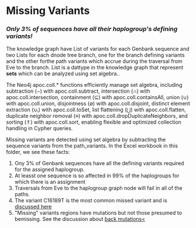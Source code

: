 
# Missing Variants   
<h3><strong><em>Only 3% of sequences have all their haplogroup's defining variants!</em></strong></h3>

 
The knowledge graph have List of variants for each Genbank sequence and two Lists for each dnode tree branch, one for the branch defining variants and the other forthe path variants which accrue during the traversal from Eve to the branch. List is a dattype in the knowledge graph that represent <b>sets</b> which can be analyzed using set algebra..

The Neo4j apoc.coll.* functions efficiently manage set algebra, including subtraction (−) with apoc.coll.subtract, intersection (∩) with apoc.coll.intersection, containment (⊆) with apoc.coll.containsAll, union (∪) with apoc.coll.union, disjointness (∅) with apoc.coll.disjoint, distinct element extraction (∪ᵢ) with apoc.coll.toSet, list flattening (⋃) with apoc.coll.flatten, duplicate neighbor removal (≡) with apoc.coll.dropDuplicateNeighbors, and sorting (⇑) with apoc.coll.sort, enabling flexible and optimized collection handling in Cypher queries.

Missing variants are detected using set algebra by subtracting the sequence variants from the path_variants. In the Excel workbook in this folder, we see these facts:

<ol>
 <li>Ony 3% of Genbank sequences have all the defining variants required for the assigned haplogroup.</li>
 <li>At leasst one sequence is so affected in 99% of the haplogroups for which there is an assignment</li>
 <li>Traversals from Eve to the haplogroup graph node will fail in all of the paths.</li>
 <li>The variant C16189T is the most common missed variant and is <a href="https://github.com/waigitdas/Mitochondrial-DNA-Research/tree/main/Knowledge_Graph/Analytics/Haplogroup_assignments">discussed here</a></li>
 <li>"Missing" variants regions have mutations but not those presumed to bemissing. See the discussion about <a href="https://github.com/waigitdas/Mitochondrial-DNA-Research/tree/main/Knowledge_Graph/Analytics/Back_mutations">back mutations<</a></li>
</ol>
